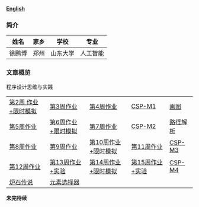 ﻿ [**English**](./en-index.md)  
### 简介

  |  姓名 |  家乡 |学校| 专业 |
  |-------|-------|-------|-------|
  | 徐鹏博 | 郑州 | 山东大学 | 人工智能| 
  
### 文章概览    
   程序设计思维与实践  

   | | | | | | 
   |---|---|---|---|---| 
   | [第2周 作业+限时模拟](./week2.md) | [第3周作业](./week3.md) |[第4周作业](./week4.md) | [CSP-M1](./CSP-M1.md) |[画图](./CSP-201512-3.md)| 
   | [第5周作业](./week5.md)| [第6周作业+限时模拟](./week6.md) |[第7周作业](./week7.md)|[CSP-M2](./CSP-M2.md)|[路径解析](./csp201604-3.md)| 
   |[第8周作业](./week8.md)|[第9周作业](./week9.md)|[第10周作业+限时模拟](./week10.md)|[第11周作业](./week11.md) | [CSP-M3](./CSP-M3.md)| 
   |[第12周作业](./week12.md) | [第13周作业+实验](./week13.md) | [第14周作业+限时模拟](./week14.md) | [第15周作业+实验](./week15.md) |[CSP-M4](./CSP-M4.md)| 
   |[炉石传说]() | [元素选择器]()| | | | 
   
   **未完待续**
      
